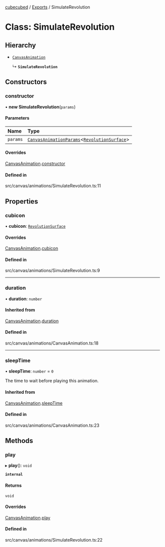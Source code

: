 [cubecubed](/reference/README.md) / [Exports](/reference/modules.md) / SimulateRevolution

# Class: SimulateRevolution

## Hierarchy

- [`CanvasAnimation`](/reference/classes/CanvasAnimation.md)

  ↳ **`SimulateRevolution`**

## Constructors

### constructor

• **new SimulateRevolution**(`params`)

#### Parameters

| Name | Type |
| :------ | :------ |
| `params` | [`CanvasAnimationParams`](/reference/interfaces/CanvasAnimationParams.md)<[`RevolutionSurface`](/reference/classes/RevolutionSurface.md)\> |

#### Overrides

[CanvasAnimation](/reference/classes/CanvasAnimation.md).[constructor](/reference/classes/CanvasAnimation.md#constructor)

#### Defined in

src/canvas/animations/SimulateRevolution.ts:11

## Properties

### cubicon

• **cubicon**: [`RevolutionSurface`](/reference/classes/RevolutionSurface.md)

#### Overrides

[CanvasAnimation](/reference/classes/CanvasAnimation.md).[cubicon](/reference/classes/CanvasAnimation.md#cubicon)

#### Defined in

src/canvas/animations/SimulateRevolution.ts:9

___

### duration

• **duration**: `number`

#### Inherited from

[CanvasAnimation](/reference/classes/CanvasAnimation.md).[duration](/reference/classes/CanvasAnimation.md#duration)

#### Defined in

src/canvas/animations/CanvasAnimation.ts:18

___

### sleepTime

• **sleepTime**: `number` = `0`

The time to wait before playing this animation.

#### Inherited from

[CanvasAnimation](/reference/classes/CanvasAnimation.md).[sleepTime](/reference/classes/CanvasAnimation.md#sleeptime)

#### Defined in

src/canvas/animations/CanvasAnimation.ts:23

## Methods

### play

▸ **play**(): `void`

**`internal`**

#### Returns

`void`

#### Overrides

[CanvasAnimation](/reference/classes/CanvasAnimation.md).[play](/reference/classes/CanvasAnimation.md#play)

#### Defined in

src/canvas/animations/SimulateRevolution.ts:22
